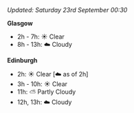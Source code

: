 *Updated: Saturday 23rd September 00:30*

**Glasgow**

* 2h - 7h: :sunny: Clear
* 8h - 13h: :cloud: Cloudy

**Edinburgh**

* 2h: :sunny: Clear [:cloud: as of 2h]
* 3h - 10h: :sunny: Clear
* 11h: :partly_sunny: Partly Cloudy
* 12h, 13h: :cloud: Cloudy
